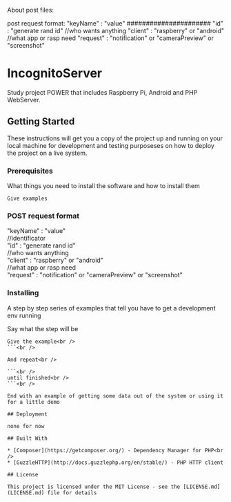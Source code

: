 
About post files:

post request format:
"keyName" : "value" 
######################
"id" : "generate rand id"
//who wants anything
"client" : "raspberry" or "android"
//what app or rasp need
"request" : "notification" or "cameraPreview" or "screenshot"

# IncognitoServer

Study project POWER that includes Raspberry Pi, Android and PHP WebServer. <br />

## Getting Started

These instructions will get you a copy of the project up and running on your local machine for development and testing purposeses on how to deploy the project on a live system.

### Prerequisites

What things you need to install the software and how to install them

```
Give examples
```

### POST request format

"keyName" : "value" <br />
//identificator<br />
"id" : "generate rand id"<br />
//who wants anything<br />
"client" : "raspberry" or "android"<br />
//what app or rasp need<br />
"request" : "notification" or "cameraPreview" or "screenshot"<br />


### Installing

A step by step series of examples that tell you have to get a development env running<br />

Say what the step will be<br />

```<br />
Give the example<br />
```<br />

And repeat<br />

```<br />
until finished<br />
```<br />

End with an example of getting some data out of the system or using it for a little demo

## Deployment

none for now

## Built With

* [Composer](https://getcomposer.org/) - Dependency Manager for PHP<br />
* [GuzzleHTTP](http://docs.guzzlephp.org/en/stable/) - PHP HTTP client

## License

This project is licensed under the MIT License - see the [LICENSE.md](LICENSE.md) file for details



